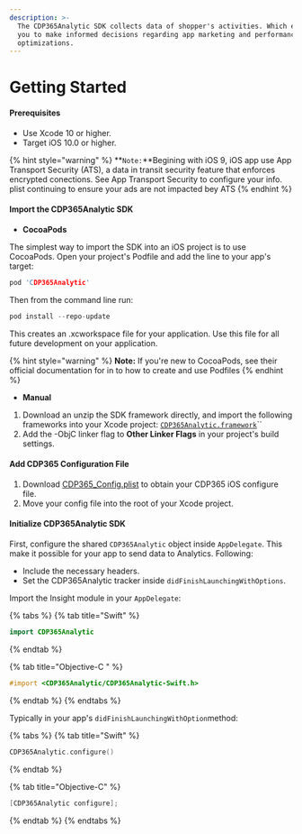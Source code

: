 ```yaml
---
description: >-
  The CDP365Analytic SDK collects data of shopper's activities. Which enables
  you to make informed decisions regarding app marketing and performance
  optimizations.
---
```


# Getting Started

#### Prerequisites

* Use Xcode 10 or higher.
* Target iOS 10.0 or higher.

{% hint style="warning" %}
**`Note:`**Begining with iOS 9, iOS app use App Transport Security \(ATS\), a data in transit security feature that enforces encrypted conections. See App Transport Security to configure your info. plist continuing to ensure your ads are not impacted bey ATS
{% endhint %}

#### Import the CDP365Analytic SDK

* **CocoaPods**

The simplest way to import the SDK into an iOS project is to use CocoaPods. Open your project's Podfile and add the line to your app's target:

```c
pod 'CDP365Analytic'
```

Then from the command line run:

```c
pod install --repo-update
```

This creates an .xcworkspace file for your application. Use this file for all future development on your application.

{% hint style="warning" %}
**Note:** If you're new to CocoaPods, see their official documentation for in to how to create and use Podfiles
{% endhint %}

* **Manual**

1. Download an unzip the SDK framework directly, and import the following frameworks into your Xcode project: [`CDP365Analytic.framework`](https://drive.google.com/drive/folders/118p2mnQG-xzd3HI2gCL0zpTvHocw2OnK?usp=sharing)\`\`
2. Add the -ObjC linker flag to **Other Linker Flags** in your project's build settings.

#### **Add CDP365 Configuration File**

1. Download [CDP365\_Config.plist](https://drive.google.com/file/d/1rZgTC5V_CprKPwNLKQ8K54IWT4f0Z5pC/view?usp=sharing) to obtain your CDP365 iOS configure file.
2. Move your config file into the root of your Xcode project.

#### Initialize CDP365Analytic SDK

First, configure the shared `CDP365Analytic` object inside `AppDelegate`. This make it possible for your app to send data to Analytics. Following:

* Include the necessary headers.
* Set the CDP365Analytic tracker inside `didFinishLaunchingWithOptions`.

Import the Insight module in your `AppDelegate`:

{% tabs %}
{% tab title="Swift" %}
```swift
import CDP365Analytic
```
{% endtab %}

{% tab title="Objective-C " %}
```objectivec
#import <CDP365Analytic/CDP365Analytic-Swift.h>
```
{% endtab %}
{% endtabs %}

  
Typically in your app's `didFinishLaunchingWithOption`method:

{% tabs %}
{% tab title="Swift" %}
```swift
CDP365Analytic.configure()
```
{% endtab %}

{% tab title="Objective-C" %}
```objectivec
[CDP365Analytic configure];
```
{% endtab %}
{% endtabs %}



